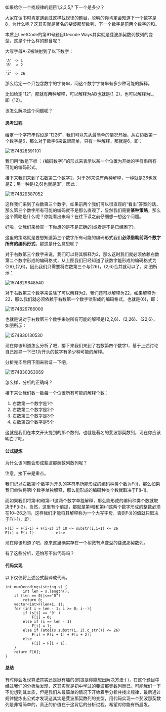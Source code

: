如果给你一个找规律的题目1,2,3,5,? 下一个是多少？

大家在读书时肯定遇到过这样找规律的题目，聪明的你肯定会知道下一个数字是8，为什么呢？这其实就是著名的斐波那契数列，下一个数字是前两个数字的和。

本质上LeetCode的第91号题目Decode Ways其实就是斐波那契数列数列的变型，这是个什么样的题目呢？

大写字母A-Z被映射到了以下数字：

```
'A' -> 1
'B' -> 2
...
'Z' -> 26
```

那么给定一个只包含数字的字符串，问这个数字字符串有多少种可能的解释。

比如给定“12”，那就有两种解释，可以解释为AB也就是(1, 2)，也可以解释为L，即（12）。

该怎么解决这个问题呢？



#### 思考过程

给定一个字符串假设是“1226”，我们可以先从最简单的情况开始，从右边数第一个数字是6，那么对于数字6来说很简单，只有一种解释，那就是6，即：

![1574828591101](https://mmbiz.qpic.cn/mmbiz_png/8g3rwJPmya2elx5rDk7w0X4trick8HtYjQeEddUGhv9yhMc76eZg8vtFcCZhwWiaPbMYzkeRVbWichKIfiaDBpFlDw/640?wx_fmt=png&tp=webp&wxfrom=5&wx_lazy=1&wx_co=1)

我们用“数组下标 ：{编码数字}”的形式来表示以某一个位置为开始的字符串所有可能的编码形式。

接下来我们来到了右数第二个数字2，对于26来说有两种解释，一种就是26也就是Z；另一种是(2,6)也就是BF，因此：

![1574829587052](https://mmbiz.qpic.cn/mmbiz_png/8g3rwJPmya2elx5rDk7w0X4trick8HtYjpAI87Tz8ZJ7FtSyeQjZib3gHTL0n8hOoL96nkymib4yn2ZibJiaBa1xE9Q/640?wx_fmt=png&tp=webp&wxfrom=5&wx_lazy=1&wx_co=1)

这样我们来到了右数第三个数字，如果前两个我们可以很直观的“看出”答案的话，那么第三个数字所有可能的编码就不是那么直观了，显然我们需要**某种策略**，那么这个策略是什么呢？你能看出来吗？在往下读之前仔细想一想这个问题。

好啦，让我们来检查一下你想的是不是正确的(或者是不是已经困了)。

这里的策略就是要想知道第三个数字所有可能的编码形式我们**必须借助前两个数字所有的编码形式**，那这是什么意思呢？

对于右数第三个数字来说，我们可以将其解释为2，那么这时我们就必须依赖右数第二个数字形成的编码格式，从上图我们已经知道了该数字能形成的编码格式为{26},{2,6}，因此我们只需要将右数第三个与{26}，{2,6}合并就可以了，如图所示：



![1574829648540](https://mmbiz.qpic.cn/mmbiz_png/8g3rwJPmya2elx5rDk7w0X4trick8HtYj22hzTaE5wl3bOicS6XyGUl3b8aTicfyUgvLUJcSCiajYc2UAfj37icq0Tw/640?wx_fmt=png&tp=webp&wxfrom=5&wx_lazy=1&wx_co=1)



对于右数第三个数字来说除了可以解释为2，我们还可以解释为22，如果解释为22，那么我们就必须依赖于右数第一个数字锁形成的编码格式，也就是{6}，即：



![1574829766000](https://mmbiz.qpic.cn/mmbiz_png/8g3rwJPmya2elx5rDk7w0X4trick8HtYjCjUhNf4R5B1JCDRbj1oHibm2GAHDoaawICC6QLtJQ5Xl45dXudUveTQ/640?wx_fmt=png&tp=webp&wxfrom=5&wx_lazy=1&wx_co=1)

也就是说对于右数第三个数字来说所有可能的解释是{2,2,6}、{2,26}、{22,6}，如图所示：

![1574830130530](https://mmbiz.qpic.cn/mmbiz_png/8g3rwJPmya2elx5rDk7w0X4trick8HtYjsS2wlQDYZw0wx56a3wBIQfR4lCwk1AONgYpv4bAADGXgIlT8BTuPyg/640?wx_fmt=png&tp=webp&wxfrom=5&wx_lazy=1&wx_co=1)



现在你该知道怎么分析了吧，接下来我们来到了右数第四个数字1，基于上述讨论自己推导一下已1为开头的数字有多少种可能的解释。

分析完毕后用下图来验证一下吧。

![1574830363069](https://mmbiz.qpic.cn/mmbiz_png/8g3rwJPmya2elx5rDk7w0X4trick8HtYjLNAOR73mgUrTzONrUl4fL8wcAUtuF2B7D9XfeOPIBtDicYFQqtFXgmQ/640?wx_fmt=png&tp=webp&wxfrom=5&wx_lazy=1&wx_co=1)

怎么样，分析的正确吗？

接下来让我们数一数每一个位置所有可能的解释个数：

1. 右数第一个数字是1个
2. 右数第二个数字是2个
3. 右数第三个数字是3个
4. 右数第四个数字是5个

这就是我们在本文开头提到的那个数列，也就是著名的斐波那契数列，现在你应该明白了吧。



#### 公式提炼

为什么该问题会形成斐波那契数列数列呢？

注意，接下来是重点。

我们记以右数第i个数字为开头的字符串所能形成的编码种类个数为F(i)，那么如果我们单独将第i个数字单独解释，那么能形成的编码种类个数就取决于F(i-1)。

而如果我们将第i和和第i-1这两个数字单独解释，那么能形成的编码种类个数就取决于F(i-2)，当然，这里有个前提，那就是第i和和第i-1这两个数字形成的整数必须在10~26之间，这样我们才能将其解释称为一个大写字母，否则F(i)的值就只取决于F(i-1)，即：

```
F(i) = F(i-1) + F(i-2) if 10 <= substr(i,i+1) <= 26
F(i) = F(i-1)          else
```

现在你该知道了吧，原来这里确实存在一个稍微有点变型的斐波那契数列。

有了这些分析，还怕写不出代码吗？



#### 代码实现

以下仅仅将上述公式翻译成代码。

```
int numDecodings(string s) {
    	int len = s.length();
    if (len == 0||s=="0")
        return 0;
    vector<int>F(len+1, 1);
    for (int i = len - 1; i >= 0; i--){
        if (s[i] == '0' )
            F[i] = 0;
        else if (i == len - 1)
            F[i] = 1;
        else if (atoi(s.substr(i, 2).c_str()) <= 26)
            F[i] = F[i + 1] + F[i + 2];
        else
            F[i] = F[i + 1];
    }
    return F[0];
}
```



#### 总结

有时你会发现算法其实还是挺有趣的(前提是你能想出解决方法:) )，在这个题目中经过我们的分析后发现，这其实就是初中学过的斐波那契数列而已。可能我们一下不能想到其本质，但是我们从最简单的情况下开始着手分析并找出规律，最后通过规律提炼出公式才发现这其实是斐波那契数列的变型，用代码实现一个斐波那契数列是非常简单的，真正的价值在于这背后的分析过程，希望对你能有所启发。